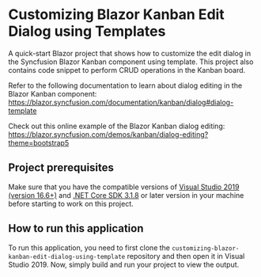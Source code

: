 # Customizing Blazor Kanban Edit Dialog using Templates
A quick-start Blazor project that shows how to customize the edit dialog in the Syncfusion Blazor Kanban component using template. This project also contains code snippet to perform CRUD operations in the Kanban board.

Refer to the following documentation to learn about dialog editing in the Blazor Kanban component: 
https://blazor.syncfusion.com/documentation/kanban/dialog#dialog-template

Check out this online example of the Blazor Kanban dialog editing:
https://blazor.syncfusion.com/demos/kanban/dialog-editing?theme=bootstrap5

## Project prerequisites
Make sure that you have the compatible versions of [Visual Studio 2019 (version 16.6+)]( https://visualstudio.microsoft.com/downloads?utm_source=github&utm_medium=listing&utm_campaign=blazor-gantt-chart-github-samples) and [.NET Core SDK 3.1.8](https://dotnet.microsoft.com/download/dotnet-core/3.1?utm_source=github&utm_medium=listing&utm_campaign=blazor-gantt-chart-github-samples) or later version in your machine before starting to work on this project.

## How to run this application
To run this application, you need to first clone the `customizing-blazor-kanban-edit-dialog-using-template` repository and then open it in Visual Studio 2019. Now, simply build and run your project to view the output.

